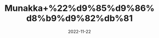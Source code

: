 ---
title: 'Munakka+%22%d9%85%d9%86%d8%b9%d9%82%db%81'
date: '2022-11-22' 
metatag: '' 
inventory: '0' 
draft: false 
# meta description 
shortDescripton: 'Dry+Resins%22++Munakka+may+help+lower+blood+pressure+and+blood+sugar+levels+resulting+in+a+lower+risk+of+heart+disease.'
description: 'Dry+Fruit+%da%88%d8%b1%d8%a7%d8%a6%db%8c+%d9%81%d8%b1%d9%88%d8%aa'
longdescription: ''
tags: ''
brand: ''
subCategory: ''
unit: '250 gm-Pk'
sellCount: '0'
featured: True
# product Price
price: '300.0'
# Product Short Description
shortDescription: 'Dry+Resins%22++Munakka+may+help+lower+blood+pressure+and+blood+sugar+levels+resulting+in+a+lower+risk+of+heart+disease.'
productID: '234BCCDF-0139-ED11-9968-005056B3A416'
type: 'products'
category: 'Dry+Fruit+%da%88%d8%b1%d8%a7%d8%a6%db%8c+%d9%81%d8%b1%d9%88%d8%aa' 
thumnailproduct: 'https://eraconnect.blob.core.windows.net/product-images/aminsaddiquidawakhana/fc46c8d5-f710-43b7-9ca9-f783249b0495.webp' 
images:
  - image: 'https://eraconnect.blob.core.windows.net/product-images/aminsaddiquidawakhana/fc46c8d5-f710-43b7-9ca9-f783249b0495.webp'  
Variants:
---